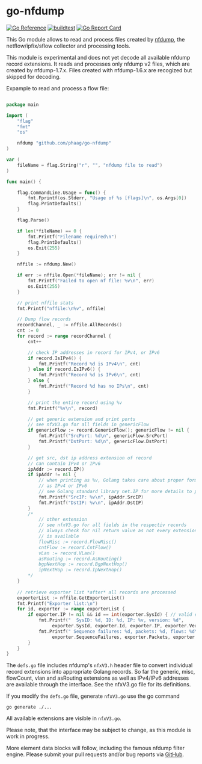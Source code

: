 # go-nfdump

[![Go Reference](https://pkg.go.dev/badge/github.com/phaag/go-nfdump.svg)](https://pkg.go.dev/github.com/phaag/go-nfdump)
[![buildtest](https://github.com/phaag/go-nfdump/actions/workflows/go.yml/badge.svg)](https://github.com/phaag/go-nfdump/actions/workflows/go.yml)
[![Go Report Card](https://goreportcard.com/badge/github.com/phaag/go-nfdump)](https://goreportcard.com/report/github.com/phaag/go-nfdump)

This Go module allows to read and process files created by [nfdump](https://github.com/phaag/nfdump), the netflow/ipfix/sflow collector and processing tools.

This module is experimental and does not yet decode all available nfdump record extensions. It reads and processes only nfdump v2 files, which are created by nfdump-1.7.x. Files created with nfdump-1.6.x are recogized but skipped for decoding.

Expample to read and process a flow file:



```go

package main

import (
	"flag"
	"fmt"
	"os"

	nfdump "github.com/phaag/go-nfdump"
)

var (
	fileName = flag.String("r", "", "nfdump file to read")
)

func main() {

	flag.CommandLine.Usage = func() {
		fmt.Fprintf(os.Stderr, "Usage of %s [flags]\n", os.Args[0])
		flag.PrintDefaults()
	}

	flag.Parse()

	if len(*fileName) == 0 {
		fmt.Printf("Filename required\n")
		flag.PrintDefaults()
		os.Exit(255)
	}

	nffile := nfdump.New()

	if err := nffile.Open(*fileName); err != nil {
		fmt.Printf("Failed to open nf file: %v\n", err)
		os.Exit(255)
	}

	// print nffile stats
	fmt.Printf("nffile:\n%v", nffile)

	// Dump flow records
	recordChannel, _ := nffile.AllRecords()
	cnt := 0
	for record := range recordChannel {
		cnt++

		// check IP addresses in record for IPv4, or IPv6
		if record.IsIPv4() {
			fmt.Printf("Record %d is IPv4\n", cnt)
		} else if record.IsIPv6() {
			fmt.Printf("Record %d is IPv6\n", cnt)
		} else {
			fmt.Printf("Record %d has no IPs\n", cnt)
		}

		// print the entire record using %v
		fmt.Printf("%v\n", record)

		// get generic extension and print ports
		// see nfxV3.go for all fields in genericFlow
		if genericFlow := record.GenericFlow(); genericFlow != nil {
			fmt.Printf("SrcPort: %d\n", genericFlow.SrcPort)
			fmt.Printf("DstPort: %d\n", genericFlow.DstPort)
		}

		// get src, dst ip address extension of record
		// can contain IPv4 or IPv6
		ipAddr := record.IP()
		if ipAddr != nil {
			// when printing as %v, Golang takes care about proper formating
			// as IPv4 or IPv6
			// see Golang standard library net.IP for more details to process IPs
			fmt.Printf("SrcIP: %v\n", ipAddr.SrcIP)
			fmt.Printf("DstIP: %v\n", ipAddr.DstIP)
		}
		/*
			// other extension
			// see nfxV3.go for all fields in the respectiv records
			// always check for nil return value as not every extension
			// is available
			flowMisc := record.FlowMisc()
			cntFlow := record.CntFlow()
			vLan := record.VLan()
			asRouting := record.AsRouting()
			bgpNextHop := record.BgpNextHop()
			ipNextHop := record.IpNextHop()
		*/
	}
  
	// retrieve exporter list *after* all records are processed
	exporterList := nffile.GetExporterList()
	fmt.Printf("Exporter list:\n")
	for id, exporter := range exporterList {
		if exporter.IP != nil && id == int(exporter.SysId) { // valid exporter
			fmt.Printf("  SysID: %d, ID: %d, IP: %v, version: %d", 
                 exporter.SysId, exporter.Id, exporter.IP, exporter.Version)
			fmt.Printf(" Sequence failures: %d, packets: %d, flows: %d\n",
                 exporter.SequenceFailures, exporter.Packets, exporter.Flows)
		}
	}
}
```

The `defs.go` file includes nfdump's `nfxV3.h` header file to convert individual record extensions into appropriate Golang records. So far the generic, misc, flowCount, vlan and asRouting extensions as well as IPv4/IPv6 addresses are available through the interface. See the nfxV3.go file for its definitions.

If you modify the `defs.go` file, generate `nfxV3.go` use the go command

`go generate ./...`

All available extensions are visible in `nfxV3.go`. 

Please note, that the interface may be subject to change, as this module is work in progress.

More element data blocks will follow, including the famous nfdump filter engine.
Please submit your pull requests and/or bug reports via [GitHub](https://github.com/phaag/go-nfdump/issues).
